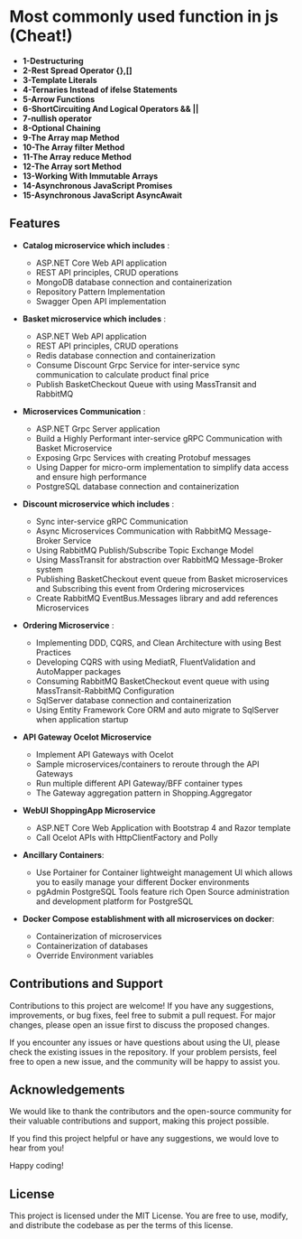 #  Most commonly used function in js (Cheat!)

* **1-Destructuring**
* **2-Rest Spread Operator {},[]**
* **3-Template Literals**
* **4-Ternaries Instead of ifelse Statements**
* **5-Arrow Functions**
* **6-ShortCircuiting And Logical Operators && ||**
* **7-nullish operator**
* **8-Optional Chaining**
* **9-The Array map Method**
* **10-The Array filter Method**
* **11-The Array reduce Method**
* **12-The Array sort Method**
* **13-Working With Immutable Arrays**
* **14-Asynchronous JavaScript Promises**
* **15-Asynchronous JavaScript AsyncAwait**
## Features

* **Catalog microservice which includes** : 

    - ASP.NET Core Web API application
    - REST API principles, CRUD operations
    - MongoDB database connection and containerization
    - Repository Pattern Implementation
    - Swagger Open API implementation

* **Basket microservice which includes** : 

    
    - ASP.NET Web API application
    - REST API principles, CRUD operations
    - Redis database connection and containerization
    - Consume Discount Grpc Service for inter-service sync communication to calculate product final price
    - Publish BasketCheckout Queue with using MassTransit and RabbitMQ

* **Microservices Communication** :
    - ASP.NET Grpc Server application
    - Build a Highly Performant inter-service gRPC Communication with Basket Microservice
    - Exposing Grpc Services with creating Protobuf messages
    - Using Dapper for micro-orm implementation to simplify data access and ensure high performance
    - PostgreSQL database connection and containerization

* **Discount microservice which includes** :

    - Sync inter-service gRPC Communication
    - Async Microservices Communication with RabbitMQ Message-Broker Service
    - Using RabbitMQ Publish/Subscribe Topic Exchange Model
    - Using MassTransit for abstraction over RabbitMQ Message-Broker system
    - Publishing BasketCheckout event queue from Basket microservices and Subscribing this event from Ordering microservices
    - Create RabbitMQ EventBus.Messages library and add references Microservices

* **Ordering Microservice** :
    - Implementing DDD, CQRS, and Clean Architecture with using Best Practices
    - Developing CQRS with using MediatR, FluentValidation and AutoMapper packages
    - Consuming RabbitMQ BasketCheckout event queue with using MassTransit-RabbitMQ Configuration
    - SqlServer database connection and containerization
    - Using Entity Framework Core ORM and auto migrate to SqlServer when application startup
* **API Gateway Ocelot Microservice**

    - Implement API Gateways with Ocelot
    - Sample microservices/containers to reroute through the API Gateways
    - Run multiple different API Gateway/BFF container types
    - The Gateway aggregation pattern in Shopping.Aggregator

* **WebUI ShoppingApp Microservice**

    - ASP.NET Core Web Application with Bootstrap 4 and Razor template
    - Call Ocelot APIs with HttpClientFactory and Polly

* **Ancillary Containers**:

    - Use Portainer for Container lightweight management UI which allows you to easily manage your different Docker environments
    - pgAdmin PostgreSQL Tools feature rich Open Source administration and development platform for PostgreSQL

* **Docker Compose establishment with all microservices on docker**:

    - Containerization of microservices
    - Containerization of databases
    - Override Environment variables



   

    

## Contributions and Support

Contributions to this project are welcome! If you have any suggestions, improvements, or bug fixes, feel free to submit a pull request. For major changes, please open an issue first to discuss the proposed changes.

If you encounter any issues or have questions about using the UI, please check the existing issues in the repository. If your problem persists, feel free to open a new issue, and the community will be happy to assist you.
## Acknowledgements


We would like to thank the contributors and the open-source community for their valuable contributions and support, making this project possible.

If you find this project helpful or have any suggestions, we would love to hear from you!

Happy coding!


## License

This project is licensed under the MIT License. You are free to use, modify, and distribute the codebase as per the terms of this license.
